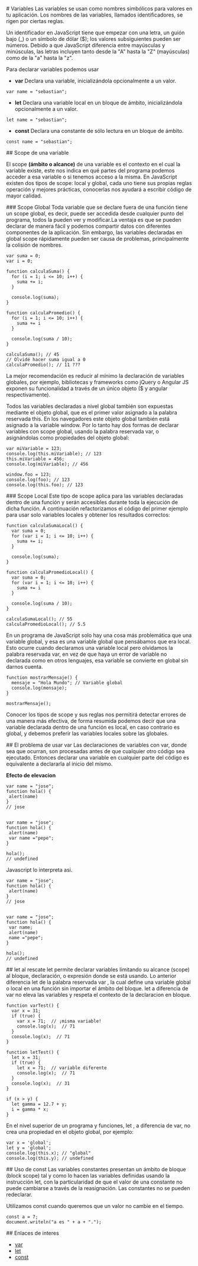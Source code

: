 # Variables
Las variables se usan como nombres simbólicos para valores en tu aplicación. Los nombres de las variables, llamados identificadores, se rigen por ciertas reglas.

Un identificador en JavaScript tiene que empezar con una letra, un guión bajo (_) o un símbolo de dólar ($); los valores subsiguientes pueden ser números. Debido a que JavaScript diferencia entre mayúsculas y minúsculas, las letras incluyen tanto desde la "A" hasta la "Z" (mayúsculas) como de la "a" hasta la "z".

Para declarar variables podemos usar 

* __var__
Declara una variable, inicializándola opcionalmente a un valor.
```
var name = "sebastian";
```

* __let__
Declara una variable local en un bloque de ámbito, inicializándola opcionalmente a un valor.

```
let name = "sebastian";
```

* __const__
Declara una constante de sólo lectura en un bloque de ámbito.
```
const name = "sebastian";
```

## Scope de una variable

El scope __(ámbito o alcance)__ de una variable es el contexto en el cual la variable existe, este nos indica en qué partes del programa podemos acceder a esa variable o si tenemos acceso a la misma. En JavaScript existen dos tipos de scope: local y global, cada uno tiene sus propias reglas operación y mejores prácticas, conocerlas nos ayudará a escribir código de mayor calidad.

### Scope Global
Toda variable que se declare fuera de una función tiene un scope global, es decir, puede ser accedida desde cualquier punto del programa, todos la pueden ver y modificar.La ventaja es que se pueden declarar de manera fácil y podemos compartir datos con diferentes componentes de la aplicación. Sin embargo, las variables declaradas en global scope rápidamente pueden ser causa de problemas, principalmente la colisión de nombres.

```
var suma = 0;
var i = 0;
 
function calculaSuma() {
  for (i = 1; i <= 10; i++) {
    suma += i;		
  }
	
  console.log(suma);
}
 
function calculaPromedio() {
  for (i = 1; i <= 10; i++) {
    suma += i		
  }
	
  console.log(suma / 10);
}
 
calculaSuma(); // 45
// Olvidé hacer suma igual a 0
calculaPromedio(); // 11 ???
```

La mejor recomendación es reducir al mínimo la declaración de variables globales, por ejemplo, bibliotecas y frameworks como jQuery o Angular JS exponen su funcionalidad a través de un único objeto ($ y angular respectivamente).

Todos las variables declaradas a nivel global también son expuestas mediante el objeto global, que es el primer valor asignado a la palabra reservada this. En los navegadores este objeto global también está asignado a la variable window. Por lo tanto hay dos formas de declarar variables con scope global, usando la palabra reservada var, o asignándolas como propiedades del objeto global:

```
var miVariable = 123;
console.log(this.miVariable); // 123
this.miVariable = 456;
console.log(miVariable); // 456
 
window.foo = 123;
console.log(foo); // 123
console.log(this.foo); // 123
```

### Scope Local
Este tipo de scope aplica para las variables declaradas dentro de una función y serán accesibles durante toda la ejecución de dicha función. A continuación refactorizamos el código del primer ejemplo para usar solo variables locales y obtener los resultados correctos:

```
function calculaSumaLocal() {
  var suma = 0;
  for (var i = 1; i <= 10; i++) {
    suma += i;		
  }
	
  console.log(suma);
}
 
function calculaPromedioLocal() {
  var suma = 0;
  for (var i = 1; i <= 10; i++) {
    suma += i		
  }
	
  console.log(suma / 10);
}
 
calculaSumaLocal(); // 55
calculaPromedioLocal(); // 5.5
```

En un programa de JavaScript solo hay una cosa más problemática que una variable global, y esa es una variable global que pensábamos que era local. Esto ocurre cuando declaramos una variable local pero olvidamos la palabra reservada var, en vez de que haya un error de variable no declarada como en otros lenguajes, esa variable se convierte en global sin darnos cuenta.

```
function mostrarMensaje() {
  mensaje = "Hola Mundo"; // Variable global
  console.log(mensaje);
}
 
mostrarMensaje();
```

Conocer los tipos de scope y sus reglas nos permitirá detectar errores de una manera más efectiva, de forma resumida podemos decir que una variable declarada dentro de una función es local, en caso contrario es global, y debemos preferir las variables locales sobre las globales.


## El problema de usar var
Las  declaraciones de variables con var, donde sea que ocurran, son procesadas antes de que cualquier otro código sea ejecutado. Entonces declarar una variable en cualquier parte del código es equivalente a declararla al inicio del mismo. 

__Efecto de elevacion__
```
var name = "jose";
function hola() {
 alert(name)
}
// jose


var name = "jose";
function hola() {
 alert(name)
 var name ="pepe";
}

hola();
// undefined

```
Javascript lo interpreta asi.
```
var name = "jose";
function hola() {
 alert(name)
}
// jose


var name = "jose";
function hola() {
 var name;
 alert(name)
 name ="pepe";
}

hola();
// undefined
```


## let al rescate
let permite declarar variables limitando su alcance (scope) al bloque, declaración, o expresión donde se está usando. Lo anterior diferencia  let de la palabra reservada var , la cual define una variable global o local en una función sin importar el ámbito del bloque. let a diferencia de var no eleva las variables y respeta el contexto de la declaracion en bloque.
```
function varTest() {
  var x = 31;
  if (true) {
    var x = 71;  // ¡misma variable!
    console.log(x);  // 71
  }
  console.log(x);  // 71
}

function letTest() {
  let x = 31;
  if (true) {
    let x = 71;  // variable diferente
    console.log(x);  // 71
  }
  console.log(x);  // 31
}

if (x > y) {
  let gamma = 12.7 + y;
  i = gamma * x;
}
```

En el nivel superior de un programa y funciones, let , a diferencia de var, no crea una propiedad en el objeto global, por ejemplo:

```
var x = 'global';
let y = 'global';
console.log(this.x); // "global"
console.log(this.y); // undefined
```

## Uso de const
Las variables constantes presentan un ámbito de bloque (block scope) tal y como lo hacen las variables definidas usando la instrucción let, con la particularidad de que el valor de una constante no puede cambiarse a través de la reasignación. Las constantes no se pueden redeclarar.

Utilizamos const cuando queremos que un valor no cambie en el tiempo.
```
const a = 7;
document.writeln("a es " + a + ".");

```


## Enlaces de interes 
* [var](https://developer.mozilla.org/es/docs/Web/JavaScript/Referencia/Sentencias/var)
* [let](https://developer.mozilla.org/es/docs/Web/JavaScript/Referencia/Sentencias/let)
* [const](https://developer.mozilla.org/es/docs/Web/JavaScript/Referencia/Sentencias/const)

